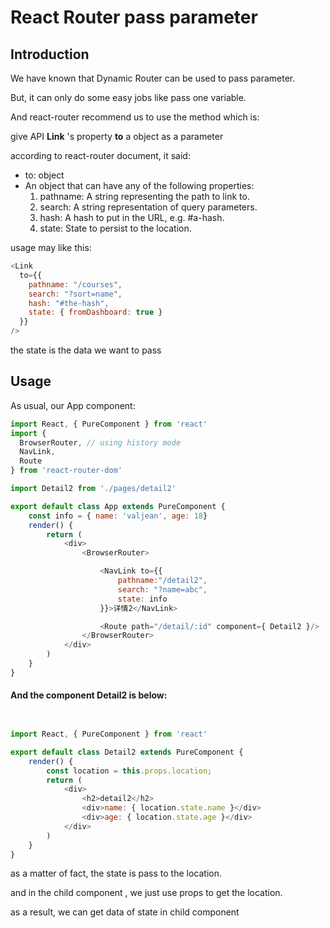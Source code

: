 
# React Router pass parameter

## Introduction

We have known that  Dynamic Router can be used to pass parameter.         

But, it can only do some easy jobs like pass one variable.         

And react-router recommend us to use the method which is:

give API **Link** 's property **to** a object as a parameter        

according to react-router document, it said:     

- to: object
- An object that can have any of the following properties:      
    1. pathname: A string representing the path to link to.
    2. search: A string representation of query parameters.
    3. hash: A hash to put in the URL, e.g. #a-hash.
    4. state: State to persist to the location.         

usage may like this:      

```js
<Link
  to={{
    pathname: "/courses",
    search: "?sort=name",
    hash: "#the-hash",
    state: { fromDashboard: true }
  }}
/>
```           

the state is the data we want to pass         

## Usage       

As usual, our App component:        

```js
import React, { PureComponent } from 'react'
import {
  BrowserRouter, // using history mode
  NavLink,
  Route
} from 'react-router-dom'

import Detail2 from './pages/detail2'

export default class App extends PureComponent {
    const info = { name: 'valjean', age: 18}
    render() {
        return (
            <div>
                <BrowserRouter>

                    <NavLink to={{
                        pathname:"/detail2",
                        search: "?name=abc",
                        state: info
                    }}>详情2</NavLink>

                    <Route path="/detail/:id" component={ Detail2 }/>
                </BrowserRouter>
            </div>
        )
    }
}
```       

<h4>And the component Detail2 is below:</h4>        


```js


import React, { PureComponent } from 'react'

export default class Detail2 extends PureComponent {
    render() {
        const location = this.props.location;
        return (
            <div>
                <h2>detail2</h2>
                <div>name: { location.state.name }</div>
                <div>age: { location.state.age }</div>
            </div>
        )
    }
}     
```       

as a matter of fact, the state is pass to the location.         

and in the child component , we just use props to get the location.          

as a result, we can get data of state in child component     

